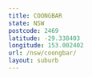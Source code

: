 ```yaml
---
title: COONGBAR
state: NSW
postcode: 2469
latitude: -29.338403
longitude: 153.002402
url: /nsw/coongbar/
layout: suburb
---
```

